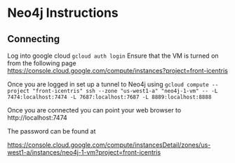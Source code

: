 # Neo4j Instructions

## Connecting
Log into google cloud `gcloud auth login`
Ensure that the VM is turned on from the following page
https://console.cloud.google.com/compute/instances?project=front-icentris

Once you are logged in set up a tunnel to Neo4j using
```gcloud compute --project "front-icentris" ssh --zone "us-west1-a" "neo4j-1-vm" -- -L 7474:localhost:7474 -L 7687:localhost:7687 -L 8889:localhost:8888```

Once you are connected you can point your web browser to
http://localhost:7474


The password can be found at

https://console.cloud.google.com/compute/instancesDetail/zones/us-west1-a/instances/neo4j-1-vm?project=front-icentris
